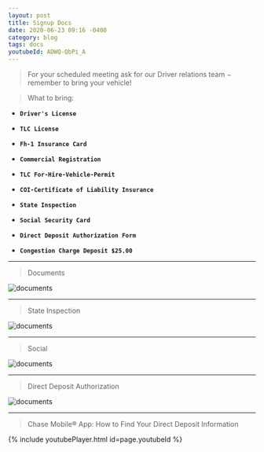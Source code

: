 ```yaml
---
layout: post
title: Signup Docs
date: 2020-06-23 09:16 -0400
category: blog
tags: docs
youtubeId: ADWQ-QbPi_A
---
```


> For your scheduled meeting ask for our Driver relations team − remember to bring your vehicle!

> What to bring:

- **`Driver's License`**

- **`TLC License`**

- **`Fh-1 Insurance Card`**

- **`Commercial Registration`**

- **`TLC For-Hire-Vehicle-Permit`**

- **`COI-Certificate of Liability Insurance`**

- **`State Inspection`**

- **`Social Security Card`**

- **`Direct Deposit Authorization Form`**

- **`Congestion Charge Deposit $25.00`**

---

> Documents

![documents]({{site.baseurl}}/images/required-documents.png)

---

> State Inspection

![documents]({{site.baseurl}}/images/insp.png)

---

> Social

![documents]({{site.baseurl}}/images/social.png)

---
> Direct Deposit Authorization

![documents]({{site.baseurl}}/images/deposit.png)

---

> Chase Mobile® App: How to Find Your Direct Deposit Information

{% include youtubePlayer.html id=page.youtubeId %}
